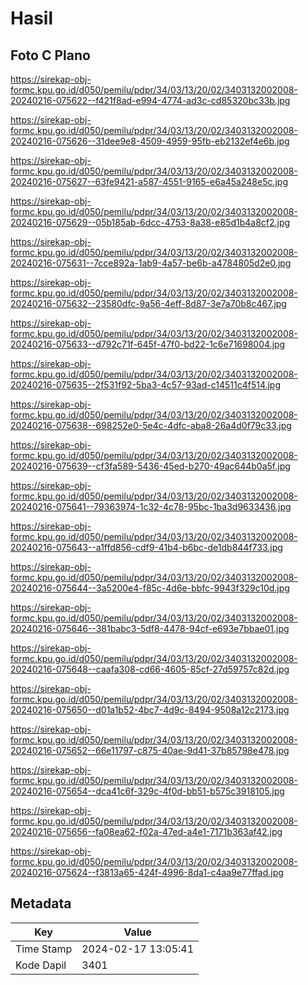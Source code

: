 # Hasil

## Foto C Plano

https://sirekap-obj-formc.kpu.go.id/d050/pemilu/pdpr/34/03/13/20/02/3403132002008-20240216-075622--f421f8ad-e994-4774-ad3c-cd85320bc33b.jpg

https://sirekap-obj-formc.kpu.go.id/d050/pemilu/pdpr/34/03/13/20/02/3403132002008-20240216-075626--31dee9e8-4509-4959-95fb-eb2132ef4e6b.jpg

https://sirekap-obj-formc.kpu.go.id/d050/pemilu/pdpr/34/03/13/20/02/3403132002008-20240216-075627--63fe9421-a587-4551-9165-e6a45a248e5c.jpg

https://sirekap-obj-formc.kpu.go.id/d050/pemilu/pdpr/34/03/13/20/02/3403132002008-20240216-075629--05b185ab-6dcc-4753-8a38-e85d1b4a8cf2.jpg

https://sirekap-obj-formc.kpu.go.id/d050/pemilu/pdpr/34/03/13/20/02/3403132002008-20240216-075631--7cce892a-1ab9-4a57-be6b-a4784805d2e0.jpg

https://sirekap-obj-formc.kpu.go.id/d050/pemilu/pdpr/34/03/13/20/02/3403132002008-20240216-075632--23580dfc-9a56-4eff-8d87-3e7a70b8c467.jpg

https://sirekap-obj-formc.kpu.go.id/d050/pemilu/pdpr/34/03/13/20/02/3403132002008-20240216-075633--d792c71f-645f-47f0-bd22-1c6e71698004.jpg

https://sirekap-obj-formc.kpu.go.id/d050/pemilu/pdpr/34/03/13/20/02/3403132002008-20240216-075635--2f531f92-5ba3-4c57-93ad-c14511c4f514.jpg

https://sirekap-obj-formc.kpu.go.id/d050/pemilu/pdpr/34/03/13/20/02/3403132002008-20240216-075638--698252e0-5e4c-4dfc-aba8-26a4d0f79c33.jpg

https://sirekap-obj-formc.kpu.go.id/d050/pemilu/pdpr/34/03/13/20/02/3403132002008-20240216-075639--cf3fa589-5436-45ed-b270-49ac644b0a5f.jpg

https://sirekap-obj-formc.kpu.go.id/d050/pemilu/pdpr/34/03/13/20/02/3403132002008-20240216-075641--79363974-1c32-4c78-95bc-1ba3d9633436.jpg

https://sirekap-obj-formc.kpu.go.id/d050/pemilu/pdpr/34/03/13/20/02/3403132002008-20240216-075643--a1ffd856-cdf9-41b4-b6bc-de1db844f733.jpg

https://sirekap-obj-formc.kpu.go.id/d050/pemilu/pdpr/34/03/13/20/02/3403132002008-20240216-075644--3a5200e4-f85c-4d6e-bbfc-9943f329c10d.jpg

https://sirekap-obj-formc.kpu.go.id/d050/pemilu/pdpr/34/03/13/20/02/3403132002008-20240216-075646--381babc3-5df8-4478-94cf-e693e7bbae01.jpg

https://sirekap-obj-formc.kpu.go.id/d050/pemilu/pdpr/34/03/13/20/02/3403132002008-20240216-075648--caafa308-cd66-4605-85cf-27d59757c82d.jpg

https://sirekap-obj-formc.kpu.go.id/d050/pemilu/pdpr/34/03/13/20/02/3403132002008-20240216-075650--d01a1b52-4bc7-4d9c-8494-9508a12c2173.jpg

https://sirekap-obj-formc.kpu.go.id/d050/pemilu/pdpr/34/03/13/20/02/3403132002008-20240216-075652--66e11797-c875-40ae-9d41-37b85798e478.jpg

https://sirekap-obj-formc.kpu.go.id/d050/pemilu/pdpr/34/03/13/20/02/3403132002008-20240216-075654--dca41c6f-329c-4f0d-bb51-b575c3918105.jpg

https://sirekap-obj-formc.kpu.go.id/d050/pemilu/pdpr/34/03/13/20/02/3403132002008-20240216-075656--fa08ea62-f02a-47ed-a4e1-7171b363af42.jpg

https://sirekap-obj-formc.kpu.go.id/d050/pemilu/pdpr/34/03/13/20/02/3403132002008-20240216-075624--f3813a65-424f-4996-8da1-c4aa9e77ffad.jpg


## Metadata

| Key        | Value               |
| ---------- | ------------------- |
| Time Stamp | 2024-02-17 13:05:41 |
| Kode Dapil | 3401                |



